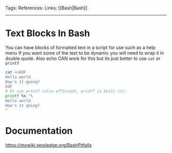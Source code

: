 Tags: 
References: 
Links: [[Bash|Bash]]

---

# Text Blocks In Bash

You can have blocks of formatted text in a script for use such as a help menu If you want some of the text to be dynamic you will need to wrap it in double quote. Also echo CAN work for this but its just better to use `cat` or `printf`


```bash
cat <<EOF
Hello world
How's it going?
EOF
# Or use printf (also efficient, printf is built-in):
printf %s "\
Hello world
How's it going?
"
```

# Documentation

<https://mywiki.wooledge.org/BashPitfalls>
